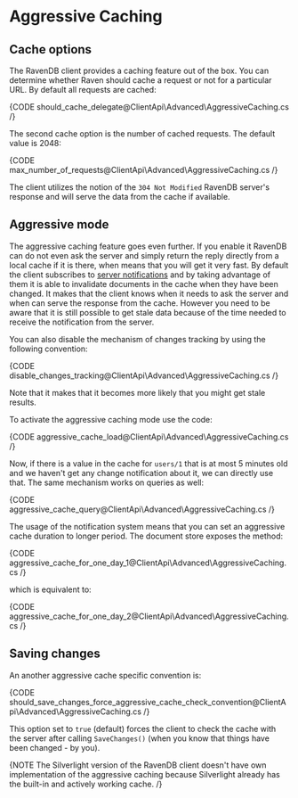 # Aggressive Caching

## Cache options
The RavenDB client provides a caching feature out of the box. You can determine whether Raven should cache a request or not for a particular URL. By default all requests are cached:

{CODE should_cache_delegate@ClientApi\Advanced\AggressiveCaching.cs /}

The second cache option is the number of cached requests. The default value is 2048:

{CODE max_number_of_requests@ClientApi\Advanced\AggressiveCaching.cs /}

The client utilizes the notion of the `304 Not Modified` RavenDB server's response and will serve the data from the cache if available. 

## Aggressive mode

The aggressive caching feature goes even further. If you enable it RavenDB can do not even ask the server and simply return the reply directly from a local cache if it is there,
when means that you will get it very fast. By default the client subscribes to [server notifications](../changes-api) and by taking advantage of them it is able to invalidate documents in the cache 
when they have been changed. It makes that the client knows when it needs to ask the server and when can serve the response from the cache. However you need to be aware that it is still possible to get 
stale data because of the time needed to receive the notification from the server.

You can also disable the mechanism of changes tracking by using the following convention:

{CODE disable_changes_tracking@ClientApi\Advanced\AggressiveCaching.cs /}

Note that it makes that it becomes more likely that you might get stale results.

To activate the aggressive caching mode use the code:

{CODE aggressive_cache_load@ClientApi\Advanced\AggressiveCaching.cs /}

Now, if there is a value in the cache for `users/1` that is at most 5 minutes old and we haven't get any change notification about it, we can directly use that. The same mechanism works on queries as well:

{CODE aggressive_cache_query@ClientApi\Advanced\AggressiveCaching.cs /}

The usage of the notification system means that you can set an aggressive cache duration to longer period. The document store exposes the method:

{CODE aggressive_cache_for_one_day_1@ClientApi\Advanced\AggressiveCaching.cs /}

which is equivalent to:

{CODE aggressive_cache_for_one_day_2@ClientApi\Advanced\AggressiveCaching.cs /}

## Saving changes

An another aggressive cache specific convention is:

{CODE should_save_changes_force_aggressive_cache_check_convention@ClientApi\Advanced\AggressiveCaching.cs /}

This option set to `true` (default) forces the client to check the cache with the server after calling `SaveChanges()` (when you know that things have been changed  - by you).

{NOTE The Silverlight version of the RavenDB client doesn't have own implementation of the aggressive caching because Silverlight already has the built-in and actively working cache. /}
